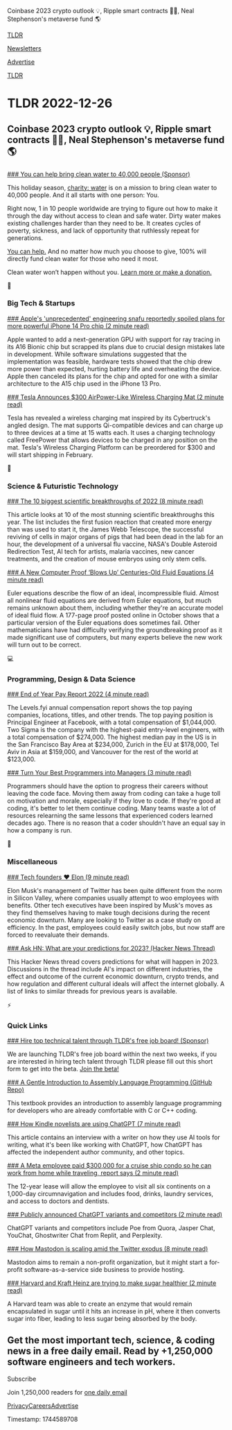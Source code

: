 Coinbase 2023 crypto outlook 💡, Ripple smart contracts 👨‍💻, Neal Stephenson's metaverse fund 🌎

[TLDR](/)

[Newsletters](/newsletters)

[Advertise](https://advertise.tldr.tech/)

[TLDR](/)

# TLDR 2022-12-26

## Coinbase 2023 crypto outlook 💡, Ripple smart contracts 👨‍💻, Neal Stephenson's metaverse fund 🌎

### 

[### You can help bring clean water to 40,000 people (Sponsor)](https://www.charitywater.org/eoyg-2022?utm_source=tldr&amp;utm_medium=paid-other&amp;utm_term=December26_EOYG-1in10&amp;utm_campaign=eoyg-2022)

This holiday season, [charity: water](https://www.charitywater.org/eoyg-2022?utm_source=tldr&utm_medium=paid-other&utm_term=December26_EOYG-1in10&utm_campaign=eoyg-2022) is on a mission to bring clean water to 40,000 people. And it all starts with one person: You.

Right now, 1 in 10 people worldwide are trying to figure out how to make it through the day without access to clean and safe water. Dirty water makes existing challenges harder than they need to be. It creates cycles of poverty, sickness, and lack of opportunity that ruthlessly repeat for generations.

[You can help.](https://www.charitywater.org/eoyg-2022?utm_source=tldr&utm_medium=paid-other&utm_term=December26_EOYG-1in10&utm_campaign=eoyg-2022) And no matter how much you choose to give, 100% will directly fund clean water for those who need it most.

Clean water won’t happen without you. [Learn more or make a donation.](https://www.charitywater.org/eoyg-2022?utm_source=tldr&utm_medium=paid-other&utm_term=December26_EOYG-1in10&utm_campaign=eoyg-2022)

📱

### Big Tech & Startups

[### Apple's 'unprecedented' engineering snafu reportedly spoiled plans for more powerful iPhone 14 Pro chip (2 minute read)](https://www.engadget.com/apple-a16-chip-ray-tracing-mistakes-180839937.html?utm_source=tldrnewsletter)

Apple wanted to add a next-generation GPU with support for ray tracing in its A16 Bionic chip but scrapped its plans due to crucial design mistakes late in development. While software simulations suggested that the implementation was feasible, hardware tests showed that the chip drew more power than expected, hurting battery life and overheating the device. Apple then canceled its plans for the chip and opted for one with a similar architecture to the A15 chip used in the iPhone 13 Pro.

[### Tesla Announces $300 AirPower-Like Wireless Charging Mat (2 minute read)](https://www.cnet.com/tech/mobile/tesla-announces-300-airpower-like-wireless-charging-mat/?utm_source=tldrnewsletter)

Tesla has revealed a wireless charging mat inspired by its Cybertruck's angled design. The mat supports Qi-compatible devices and can charge up to three devices at a time at 15 watts each. It uses a charging technology called FreePower that allows devices to be charged in any position on the mat. Tesla's Wireless Charging Platform can be preordered for $300 and will start shipping in February.

🚀

### Science & Futuristic Technology

[### The 10 biggest scientific breakthroughs of 2022 (8 minute read)](https://theweek.com/in-depth/1019386/the-10-biggest-scientific-breakthroughs-of-2022?utm_source=tldrnewsletter)

This article looks at 10 of the most stunning scientific breakthroughs this year. The list includes the first fusion reaction that created more energy than was used to start it, the James Webb Telescope, the successful reviving of cells in major organs of pigs that had been dead in the lab for an hour, the development of a universal flu vaccine, NASA's Double Asteroid Redirection Test, AI tech for artists, malaria vaccines, new cancer treatments, and the creation of mouse embryos using only stem cells.

[### A New Computer Proof ‘Blows Up’ Centuries-Old Fluid Equations (4 minute read)](https://archive.ph/Epj7G?utm_source=tldrnewsletter)

Euler equations describe the flow of an ideal, incompressible fluid. Almost all nonlinear fluid equations are derived from Euler equations, but much remains unknown about them, including whether they're an accurate model of ideal fluid flow. A 177-page proof posted online in October shows that a particular version of the Euler equations does sometimes fail. Other mathematicians have had difficulty verifying the groundbreaking proof as it made significant use of computers, but many experts believe the new work will turn out to be correct.

💻

### Programming, Design & Data Science

[### End of Year Pay Report 2022 (4 minute read)](https://www.levels.fyi/2022/download.html?utm_source=tldrnewsletter)

The Levels.fyi annual compensation report shows the top paying companies, locations, titles, and other trends. The top paying position is Principal Engineer at Facebook, with a total compensation of $1,044,000. Two Sigma is the company with the highest-paid entry-level engineers, with a total compensation of $274,000. The highest median pay in the US is in the San Francisco Bay Area at $234,000, Zurich in the EU at $178,000, Tel Aviv in Asia at $159,000, and Vancouver for the rest of the world at $123,000.

[### Turn Your Best Programmers into Managers (3 minute read)](https://levelup-edu.com/turn-your-best-programmers-into-managers/?utm_source=tldrnewsletter)

Programmers should have the option to progress their careers without leaving the code face. Moving them away from coding can take a huge toll on motivation and morale, especially if they love to code. If they're good at coding, it's better to let them continue coding. Many teams waste a lot of resources relearning the same lessons that experienced coders learned decades ago. There is no reason that a coder shouldn't have an equal say in how a company is run.

🎁

### Miscellaneous

[### Tech founders ❤️ Elon (9 minute read)](https://www.businessinsider.com/elon-musk-hardcore-twitter-culture-inspires-fellow-tech-founders-2022-12?utm_source=tldrnewsletter)

Elon Musk's management of Twitter has been quite different from the norm in Silicon Valley, where companies usually attempt to woo employees with benefits. Other tech executives have been inspired by Musk's moves as they find themselves having to make tough decisions during the recent economic downturn. Many are looking to Twitter as a case study on efficiency. In the past, employees could easily switch jobs, but now staff are forced to reevaluate their demands.

[### Ask HN: What are your predictions for 2023? (Hacker News Thread)](https://news.ycombinator.com/item?id=34125628)

This Hacker News thread covers predictions for what will happen in 2023. Discussions in the thread include AI's impact on different industries, the effect and outcome of the current economic downturn, crypto trends, and how regulation and different cultural ideals will affect the internet globally. A list of links to similar threads for previous years is available.

⚡

### Quick Links

[### Hire top technical talent through TLDR's free job board! (Sponsor)](https://danni763618.typeform.com/to/P4Bvu79U)

We are launching TLDR's free job board within the next two weeks, if you are interested in hiring tech talent through TLDR please fill out this short form to get into the beta. [Join the beta!](https://danni763618.typeform.com/to/P4Bvu79U)

[### A Gentle Introduction to Assembly Language Programming (GitHub Repo)](https://github.com/pkivolowitz/asm_book?utm_source=tldrnewsletter)

This textbook provides an introduction to assembly language programming for developers who are already comfortable with C or C++ coding.

[### How Kindle novelists are using ChatGPT (7 minute read)](https://www.theverge.com/23520625/chatgpt-openai-amazon-kindle-novel?utm_source=tldrnewsletter)

This article contains an interview with a writer on how they use AI tools for writing, what it's been like working with ChatGPT, how ChatGPT has affected the independent author community, and other topics.

[### A Meta employee paid $300,000 for a cruise ship condo so he can work from home while traveling, report says (2 minute read)](https://www.businessinsider.com/meta-employee-spends-300000-cruise-ship-condo-to-keep-wfh-2022-12?utm_source=tldrnewsletter)

The 12-year lease will allow the employee to visit all six continents on a 1,000-day circumnavigation and includes food, drinks, laundry services, and access to doctors and dentists.

[### Publicly announced ChatGPT variants and competitors (2 minute read)](https://threadreaderapp.com/goodside/status/1606611869661384706?s=12&amp;t=geB3ipTgZu-4RYOYcNQEIw)

ChatGPT variants and competitors include Poe from Quora, Jasper Chat, YouChat, Ghostwriter Chat from Replit, and Perplexity.

[### How Mastodon is scaling amid the Twitter exodus (8 minute read)](https://techcrunch.com/2022/12/23/how-mastodon-is-scaling-amid-the-twitter-exodus/?utm_source=tldrnewsletter)

Mastodon aims to remain a non-profit organization, but it might start a for-profit software-as-a-service side business to provide hosting.

[### Harvard and Kraft Heinz are trying to make sugar healthier (2 minute read)](https://www.freethink.com/health/healthier-sugar?utm_source=tldrnewsletter)

A Harvard team was able to create an enzyme that would remain encapsulated in sugar until it hits an increase in pH, where it then converts sugar into fiber, leading to less sugar being absorbed by the body.

## Get the most important tech, science, & coding news in a free daily email. Read by +1,250,000 software engineers and tech workers.

Subscribe

Join 1,250,000 readers for [one daily email](/api/latest/tech)

[Privacy](/privacy)[Careers](https://jobs.ashbyhq.com/tldr.tech)[Advertise](/tech/advertise)

Timestamp: 1744589708